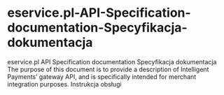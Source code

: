 # eservice.pl-API-Specification-documentation-Specyfikacja-dokumentacja
eservice.pl API Specification documentation Specyfikacja dokumentacja The purpose of this document is to provide a description of Intelligent Payments’ gateway API, and is specifically intended for merchant integration purposes. Instrukcja obsługi 
